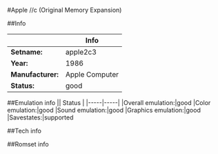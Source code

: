 #Apple //c (Original Memory Expansion)

##Info

||Info|
|-----|-----|
|**Setname:**|apple2c3
|**Year:**|1986
|**Manufacturer:**|Apple Computer
|**Status:**|good

##Emulation info
|| Status |
|-----|-----|
|Overall emulation:|good
|Color emulation:|good
|Sound emulation:|good
|Graphics emulation:|good
|Savestates:|supported

##Tech info

##Romset info

<!--- START OF EDITED COMMENT DO NOT TOUCH TEXT ABOVE-->
